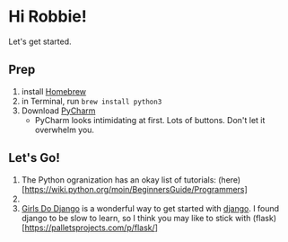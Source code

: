 # Hi Robbie!

Let's get started.

## Prep
1) install [Homebrew](https://brew.sh)
2) in Terminal, run `brew install python3`
3) Download [PyCharm](https://www.jetbrains.com/education/?fromMenu#lang=python&role=learner)
   * PyCharm looks intimidating at first. Lots of buttons. Don't let it overwhelm you.

## Let's Go!
1) The Python ogranization has an okay list of tutorials: (here)[https://wiki.python.org/moin/BeginnersGuide/Programmers]
2) 
3) [Girls Do Django](https://tutorial.djangogirls.org/en/python_introduction/)
is a wonderful way to get started with [django](https://www.djangoproject.com).
I found django to be slow to learn, so I think you may like to stick with (flask)[https://palletsprojects.com/p/flask/]
